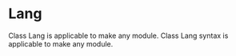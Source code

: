 # Lang

Class Lang is applicable to make any module.
Class Lang syntax is applicable to make any module.